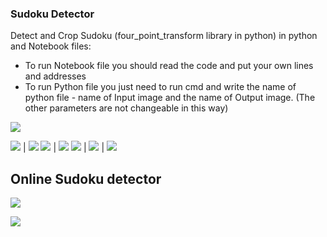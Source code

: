 ### Sudoku Detector

Detect and Crop Sudoku (four_point_transform library in python) in python and Notebook files: 
* To run Notebook file you should read the code and put your own lines and addresses
* To run Python file you just need to run cmd and write the name of python file - name of Input image and the name of Output image.
  (The other parameters are not changeable in this way)

![](output/Screenshot_terminal.png)

![](input/sudoku1.jpg) | ![](output/result1.jpg)
![](input/sudoku2.jpg) | ![](output/result2.jpg)
![](input/sudoku3.png) | ![](output/result3.jpg) | ![](output/result.jpg)

 
## Online Sudoku detector

![](output/online_sudoku_detector.png)

![](output/Cropped_online_sudoku_recorder.png)